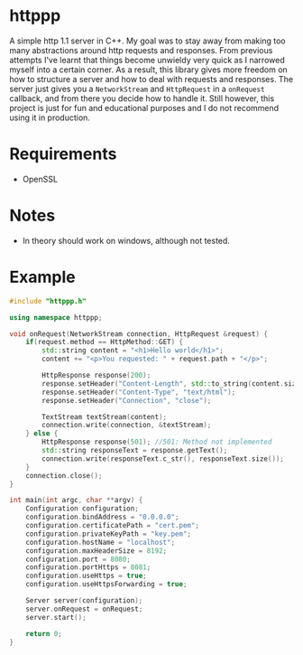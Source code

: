 # httppp
A simple http 1.1 server in C++. My goal was to stay away from making too many abstractions around http requests and responses. From previous attempts I've learnt that things become unwieldy very quick as I narrowed myself into a certain corner. As a result, this library gives more freedom on how to structure a server and how to deal with requests and responses. The server just gives you a `NetworkStream` and `HttpRequest` in a `onRequest` callback, and from there you decide how to handle it. Still however, this project is just for fun and educational purposes and I do not recommend using it in production.

# Requirements
- OpenSSL

# Notes
- In theory should work on windows, although not tested.

# Example
```cpp
#include "httppp.h"

using namespace httppp;

void onRequest(NetworkStream connection, HttpRequest &request) {
    if(request.method == HttpMethod::GET) {
        std::string content = "<h1>Hello world</h1>";
        content += "<p>You requested: " + request.path + "</p>";

        HttpResponse response(200);
        response.setHeader("Content-Length", std::to_string(content.size()));
        response.setHeader("Content-Type", "text/html");
        response.setHeader("Connection", "close");

        TextStream textStream(content);
        connection.write(connection, &textStream);
    } else {
        HttpResponse response(501); //501: Method not implemented
        std::string responseText = response.getText();
        connection.write(responseText.c_str(), responseText.size());
    }
    connection.close();
}

int main(int argc, char **argv) {
    Configuration configuration;
    configuration.bindAddress = "0.0.0.0";
    configuration.certificatePath = "cert.pem";
    configuration.privateKeyPath = "key.pem";
    configuration.hostName = "localhost";
    configuration.maxHeaderSize = 8192;
    configuration.port = 8080;
    configuration.portHttps = 8081;
    configuration.useHttps = true;
    configuration.useHttpsForwarding = true;

    Server server(configuration);
    server.onRequest = onRequest;
    server.start();

    return 0;
}
```
